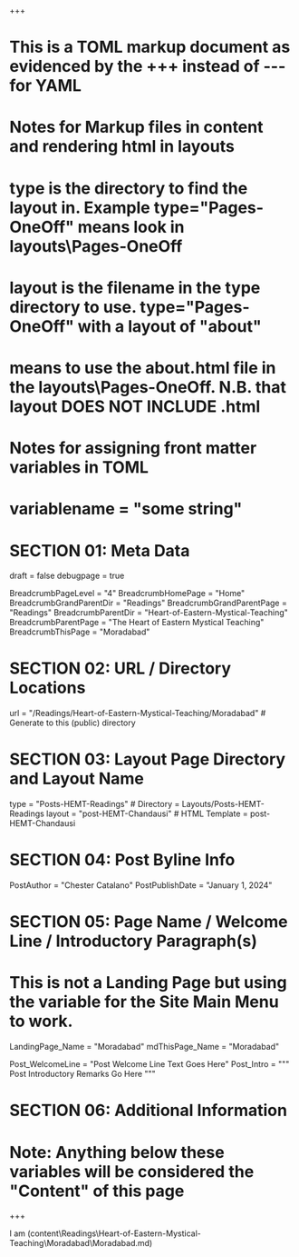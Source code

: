 +++
# This is a TOML markup document as evidenced by the +++ instead of --- for YAML
# Notes for Markup files in content and rendering html in layouts
#    type is the directory to find the layout in. Example type="Pages-OneOff" means look in layouts\Pages-OneOff
#    layout is the filename in the type directory to use. type="Pages-OneOff" with a layout of "about"
#    means to use the about.html file in the layouts\Pages-OneOff. N.B. that layout DOES NOT INCLUDE .html
#
# Notes for assigning front matter variables in TOML
#    variablename = "some string"

# SECTION 01: Meta Data
draft = false
debugpage = true

BreadcrumbPageLevel = "4"
BreadcrumbHomePage  = "Home"
BreadcrumbGrandParentDir = "Readings"
BreadcrumbGrandParentPage = "Readings"
BreadcrumbParentDir = "Heart-of-Eastern-Mystical-Teaching"
BreadcrumbParentPage = "The Heart of Eastern Mystical Teaching"
BreadcrumbThisPage = "Moradabad"

# SECTION 02: URL / Directory Locations
url = "/Readings/Heart-of-Eastern-Mystical-Teaching/Moradabad"	# Generate to this (public) directory

# SECTION 03: Layout Page Directory and Layout Name
type = "Posts-HEMT-Readings"	  # Directory = Layouts/Posts-HEMT-Readings
layout = "post-HEMT-Chandausi"  # HTML Template = post-HEMT-Chandausi

# SECTION 04: Post Byline Info
PostAuthor = "Chester Catalano"
PostPublishDate = "January 1, 2024"

# SECTION 05: Page Name / Welcome Line / Introductory Paragraph(s)
# This is not a Landing Page but using the variable for the Site Main Menu to work.
LandingPage_Name = "Moradabad"
mdThisPage_Name = "Moradabad"

Post_WelcomeLine = "Post Welcome Line Text Goes Here"
Post_Intro = """
  Post Introductory Remarks Go Here
"""

# SECTION 06: Additional Information


# Note: Anything below these variables will be considered the "Content" of this page

+++

I am (content\Readings\Heart-of-Eastern-Mystical-Teaching\Moradabad\Moradabad.md)
